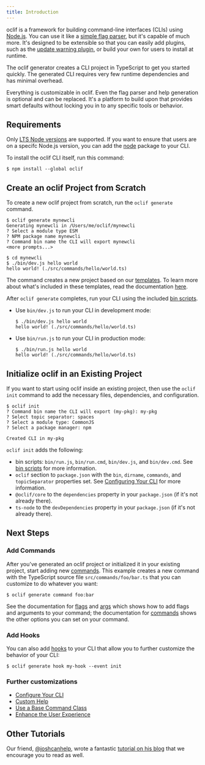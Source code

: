 ```yaml
---
title: Introduction
---
```


oclif is a framework for building command-line interfaces (CLIs) using [Node.js](https://nodejs.org/en). You can use it like a [simple flag parser](https://github.com/oclif/core#usage), but it's capable of much more. It's designed to be extensible so that you can easily add plugins, such as the [update warning plugin](https://github.com/oclif/plugin-warn-if-update-available), or build your own for users to install at runtime.

The oclif generator creates a CLI project in TypeScript to get you started quickly. The generated CLI requires very few runtime dependencies and has minimal overhead.

Everything is customizable in oclif. Even the flag parser and help generation is optional and can be replaced. It's a platform to build upon that provides smart defaults without locking you in to any specific tools or behavior.

## Requirements

Only [LTS Node versions](https://nodejs.org/en/about/previous-releases) are supported. If you want to ensure that users are on a specifc Node.js version, you can add the [node](https://www.npmjs.com/package/node) package to your CLI.

To install the oclif CLI itself, run this command:

```
$ npm install --global oclif
```


## Create an oclif Project from Scratch

To create a new oclif project from scratch, run the `oclif generate` command. 

```
$ oclif generate mynewcli
Generating mynewcli in /Users/me/oclif/mynewcli
? Select a module type ESM
? NPM package name mynewcli
? Command bin name the CLI will export mynewcli
<more prompts...>

$ cd mynewcli
$ ./bin/dev.js hello world
hello world! (./src/commands/hello/world.ts)
```

The command creates a new project based on our [templates](./templates.md). To learn more about what's included in these templates, read the documentation [here](./templates.md).

After `oclif generate` completes, run your CLI using the included [bin scripts](./templates.md#bin-scripts).

* Use `bin/dev.js` to run your CLI in development mode:

    ```
    $ ./bin/dev.js hello world
    hello world! (./src/commands/hello/world.ts)
    ```

* Use `bin/run.js` to run your CLI in production mode:

    ```
    $ ./bin/run.js hello world
    hello world! (./src/commands/hello/world.ts)
    ```

## Initialize oclif in an Existing Project

If you want to start using oclif inside an existing project, then use the `oclif init` command to add the necessary files, dependencies, and configuration.

```
$ oclif init
? Command bin name the CLI will export (my-pkg): my-pkg
? Select topic separator: spaces
? Select a module type: CommonJS
? Select a package manager: npm

Created CLI in my-pkg
```

`oclif init` adds the following:

- bin scripts: `bin/run.js`, `bin/run.cmd`, `bin/dev.js`, and `bin/dev.cmd`. See [bin scripts](./templates.md#bin-scripts) for more information.
- `oclif` section to `package.json` with the `bin`, `dirname`, `commands`, and `topicSeparator` properties set. See [Configuring Your CLI](./configuring_your_cli.md) for more information.
- `@oclif/core` to the `dependencies` property in your `package.json` (if it's not already there).
- `ts-node` to the `devDependencies` property in your `package.json` (if it's not already there).

## Next Steps

### Add Commands
After you've generated an oclif project or initialized it in your existing project, start adding new [commands](./commands.md). This example creates a new command with the TypeScript source file `src/commands/foo/bar.ts` that you can customize to do whatever you want:

```
$ oclif generate command foo:bar
```

See the documentation for [flags](./flags.md) and [args](./args.md) which shows how to add flags and arguments to your command; the documentation for [commands](./commands.md) shows the other options you can set on your command.

### Add Hooks

You can also add [hooks](./hooks.md) to your CLI that allow you to further customize the behavior of your CLI:

```
$ oclif generate hook my-hook --event init
```

### Further customizations

- [Configure Your CLI](./configuring_your_cli.md)
- [Custom Help](./help_classes.md)
- [Use a Base Command Class](./base_class.md)
- [Enhance the User Experience](./user_experience.md)

## Other Tutorials

Our friend, [@joshcanhelp](https://github.com/joshcanhelp), wrote a fantastic [tutorial on his blog](https://www.joshcanhelp.com/oclif/) that we encourage you to read as well.
